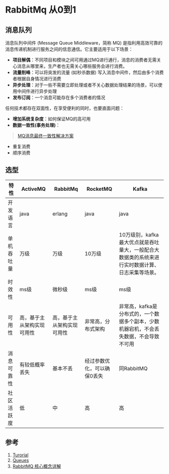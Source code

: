 # RabbitMq 从0到1

## 消息队列

消息队列中间件 (Message Queue Middleware，简称 MQ) 是指利用高效可靠的消息传递机制进行服务之间的信息通信。它主要适用于以下场景：

- **项目解偶**：不同项目和模块之间可用通过MQ进行通行，消息的消费者无需关心消息从哪里来，生产者也无需关心哪些服务会进行消费。
- **流量削峰**：可以将突发的流量 (如秒杀数据) 写入消息中间件，然后由多个消费者根据自身情况进行消费
- **异步处理**：对于一些不需要立即处理或者不关心数据处理结果的场景，可以使用中间件进行异步处理
- **发布订阅**：一个消息可能存在多个消费者的情况

任何技术都存在双面性，在享受便利的同时，也要直面问题：

- **增加系统复杂度**：如何保证MQ的高可用
- **数据一致性(事务处理)**：

> [MQ消息最终一致性解决方案](https://juejin.cn/post/6844903951448408071)

- 重复消费
- 顺序消费

## 选型



| 特性       | ActiveMQ                   | RabbitMq                   | RocketMQ                    | Kafka                                                        |
| ---------- | -------------------------- | -------------------------- | --------------------------- | ------------------------------------------------------------ |
| 开发语言   | java                       | erlang                     | java                        | java                                                         |
| 单机吞吐量 | 万级                       | 万级                       | 10万级                      | 10万级别，kafka最大优点就是吞吐量大，一般配合大数据类的系统来进行实时数据计算、日志采集等场景。 |
| 时效性     | ms级                       | 微秒级                     | ms级                        | ms级                                                         |
| 可用性     | 高，基于主从架构实现可用性 | 高，基于主从架构实现可用性 | 非常高，分布式架构          | 非常高，kafka是分布式的，一个数据多个副本，少数机器宕机，不会丢失数据，不会导致不可用 |
| 消息可靠性 | 有较低概率丢失             | 基本不丢                   | 经过参数优化，可以确保0丢失 | 同RabbitMQ                                                   |
| 社区活跃度 | 低                         | 中                         | 高                          | 高                                                           |



## 参考

1. [Turorial](https://www.rabbitmq.com/tutorials/tutorial-one-java.html)
2. [Queues](https://www.rabbitmq.com/queues.html)
3. [RabbitMQ 核心概念详解](https://juejin.cn/post/6844904039193280526)

